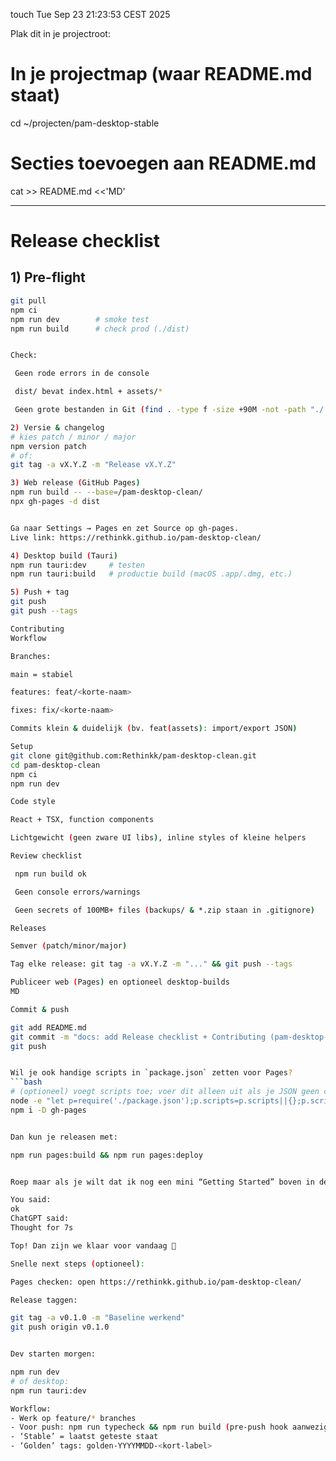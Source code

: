 touch Tue Sep 23 21:23:53 CEST 2025

Plak dit in je projectroot:

# In je projectmap (waar README.md staat)
cd ~/projecten/pam-desktop-stable

# Secties toevoegen aan README.md
cat >> README.md <<'MD'

---

# Release checklist

## 1) Pre-flight
```bash
git pull
npm ci
npm run dev        # smoke test
npm run build      # check prod (./dist)


Check:

 Geen rode errors in de console

 dist/ bevat index.html + assets/*

 Geen grote bestanden in Git (find . -type f -size +90M -not -path "./.git/*")

2) Versie & changelog
# kies patch / minor / major
npm version patch
# of:
git tag -a vX.Y.Z -m "Release vX.Y.Z"

3) Web release (GitHub Pages)
npm run build -- --base=/pam-desktop-clean/
npx gh-pages -d dist


Ga naar Settings → Pages en zet Source op gh-pages.
Live link: https://rethinkk.github.io/pam-desktop-clean/

4) Desktop build (Tauri)
npm run tauri:dev     # testen
npm run tauri:build   # productie build (macOS .app/.dmg, etc.)

5) Push + tag
git push
git push --tags

Contributing
Workflow

Branches:

main = stabiel

features: feat/<korte-naam>

fixes: fix/<korte-naam>

Commits klein & duidelijk (bv. feat(assets): import/export JSON)

Setup
git clone git@github.com:Rethinkk/pam-desktop-clean.git
cd pam-desktop-clean
npm ci
npm run dev

Code style

React + TSX, function components

Lichtgewicht (geen zware UI libs), inline styles of kleine helpers

Review checklist

 npm run build ok

 Geen console errors/warnings

 Geen secrets of 100MB+ files (backups/ & *.zip staan in .gitignore)

Releases

Semver (patch/minor/major)

Tag elke release: git tag -a vX.Y.Z -m "..." && git push --tags

Publiceer web (Pages) en optioneel desktop-builds
MD

Commit & push

git add README.md
git commit -m "docs: add Release checklist + Contributing (pam-desktop-clean)"
git push


Wil je ook handige scripts in `package.json` zetten voor Pages?
```bash
# (optioneel) voegt scripts toe; voer dit alleen uit als je JSON geen conflicten heeft
node -e "let p=require('./package.json');p.scripts=p.scripts||{};p.scripts['pages:build']='vite build --base=/pam-desktop-clean/';p.scripts['pages:deploy']='gh-pages -d dist';require('fs').writeFileSync('package.json',JSON.stringify(p,null,2))"
npm i -D gh-pages


Dan kun je releasen met:

npm run pages:build && npm run pages:deploy


Roep maar als je wilt dat ik nog een mini “Getting Started” boven in de README zet met je exacte Pages-link.

You said:
ok
ChatGPT said:
Thought for 7s

Top! Dan zijn we klaar voor vandaag 🙌

Snelle next steps (optioneel):

Pages checken: open https://rethinkk.github.io/pam-desktop-clean/

Release taggen:

git tag -a v0.1.0 -m "Baseline werkend"
git push origin v0.1.0


Dev starten morgen:

npm run dev
# of desktop:
npm run tauri:dev

Workflow:
- Werk op feature/* branches
- Voor push: npm run typecheck && npm run build (pre-push hook aanwezig)
- ‘Stable’ = laatst geteste staat
- ‘Golden’ tags: golden-YYYYMMDD-<kort-label>


